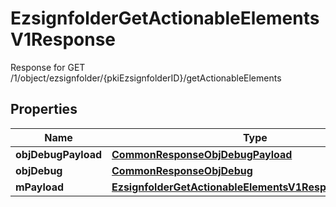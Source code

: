 

# EzsignfolderGetActionableElementsV1Response

Response for GET /1/object/ezsignfolder/{pkiEzsignfolderID}/getActionableElements

## Properties

| Name | Type | Description | Notes |
|------------ | ------------- | ------------- | -------------|
|**objDebugPayload** | [**CommonResponseObjDebugPayload**](CommonResponseObjDebugPayload.md) |  |  |
|**objDebug** | [**CommonResponseObjDebug**](CommonResponseObjDebug.md) |  |  [optional] |
|**mPayload** | [**EzsignfolderGetActionableElementsV1ResponseMPayload**](EzsignfolderGetActionableElementsV1ResponseMPayload.md) |  |  |



